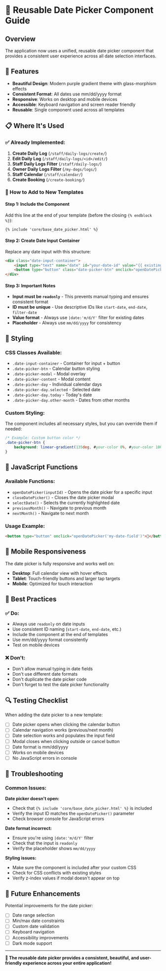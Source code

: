 # 📅 Reusable Date Picker Component Guide

## Overview
The application now uses a unified, reusable date picker component that provides a consistent user experience across all date selection interfaces.

## 🎯 Features
- **Beautiful Design**: Modern purple gradient theme with glass-morphism effects
- **Consistent Format**: All dates use mm/dd/yyyy format
- **Responsive**: Works on desktop and mobile devices
- **Accessible**: Keyboard navigation and screen reader friendly
- **Reusable**: Single component used across all templates

## 📋 Where It's Used

### ✅ Already Implemented:
1. **Create Daily Log** (`/staff/daily-logs/create/`)
2. **Edit Daily Log** (`/staff/daily-logs/<id>/edit/`)
3. **Staff Daily Logs Filter** (`/staff/daily-logs/`)
4. **Owner Daily Logs Filter** (`/my-dogs/logs/`)
5. **Staff Calendar** (`/staff/calendar/`)
6. **Create Booking** (`/create-booking/`)

### 🔄 How to Add to New Templates

#### Step 1: Include the Component
Add this line at the end of your template (before the closing `{% endblock %}`):
```html
{% include 'core/base_date_picker.html' %}
```

#### Step 2: Create Date Input Container
Replace any date input with this structure:
```html
<div class="date-input-container">
    <input type="text" name="date" id="your-date-id" value="{{ existing_date|date:'m/d/Y' }}" placeholder="mm/dd/yyyy" required readonly>
    <button type="button" class="date-picker-btn" onclick="openDatePicker('your-date-id')">📅</button>
</div>
```

#### Step 3: Important Notes
- **Input must be `readonly`** - This prevents manual typing and ensures consistent format
- **ID must be unique** - Use descriptive IDs like `start-date`, `end-date`, `filter-date`
- **Value format** - Always use `|date:'m/d/Y'` filter for existing dates
- **Placeholder** - Always use `mm/dd/yyyy` for consistency

## 🎨 Styling

### CSS Classes Available:
- `.date-input-container` - Container for input + button
- `.date-picker-btn` - Calendar button styling
- `.date-picker-modal` - Modal overlay
- `.date-picker-content` - Modal content
- `.date-picker-day` - Individual calendar days
- `.date-picker-day.selected` - Selected date
- `.date-picker-day.today` - Today's date
- `.date-picker-day.other-month` - Dates from other months

### Custom Styling:
The component includes all necessary styles, but you can override them if needed:
```css
/* Example: Custom button color */
.date-picker-btn {
    background: linear-gradient(135deg, #your-color 0%, #your-color 100%);
}
```

## 🔧 JavaScript Functions

### Available Functions:
- `openDatePicker(inputId)` - Opens the date picker for a specific input
- `closeDatePicker()` - Closes the date picker modal
- `selectDate()` - Selects the currently highlighted date
- `previousMonth()` - Navigate to previous month
- `nextMonth()` - Navigate to next month

### Usage Example:
```html
<button type="button" onclick="openDatePicker('my-date-field')">📅</button>
```

## 📱 Mobile Responsiveness

The date picker is fully responsive and works well on:
- **Desktop**: Full calendar view with hover effects
- **Tablet**: Touch-friendly buttons and larger tap targets
- **Mobile**: Optimized for touch interaction

## 🎯 Best Practices

### ✅ Do:
- Always use `readonly` on date inputs
- Use consistent ID naming (`start-date`, `end-date`, etc.)
- Include the component at the end of templates
- Use mm/dd/yyyy format consistently
- Test on mobile devices

### ❌ Don't:
- Don't allow manual typing in date fields
- Don't use different date formats
- Don't duplicate the date picker code
- Don't forget to test the date picker functionality

## 🔍 Testing Checklist

When adding the date picker to a new template:

- [ ] Date picker opens when clicking the calendar button
- [ ] Calendar navigation works (previous/next month)
- [ ] Date selection works and populates the input field
- [ ] Modal closes when clicking outside or cancel button
- [ ] Date format is mm/dd/yyyy
- [ ] Works on mobile devices
- [ ] No JavaScript errors in console

## 🐛 Troubleshooting

### Common Issues:

**Date picker doesn't open:**
- Check that `{% include 'core/base_date_picker.html' %}` is included
- Verify the input ID matches the `openDatePicker()` parameter
- Check browser console for JavaScript errors

**Date format incorrect:**
- Ensure you're using `|date:'m/d/Y'` filter
- Check that the input is `readonly`
- Verify the placeholder shows `mm/dd/yyyy`

**Styling issues:**
- Make sure the component is included after your custom CSS
- Check for CSS conflicts with existing styles
- Verify z-index values if modal doesn't appear on top

## 🚀 Future Enhancements

Potential improvements for the date picker:
- [ ] Date range selection
- [ ] Min/max date constraints
- [ ] Custom date validation
- [ ] Keyboard navigation
- [ ] Accessibility improvements
- [ ] Dark mode support

---

**🎉 The reusable date picker provides a consistent, beautiful, and user-friendly experience across your entire application!** 